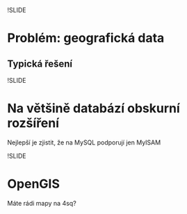 !SLIDE
# Problém: geografická data #
## Typická řešení ##

!SLIDE
# Na většině databází obskurní rozšíření #
Nejlepší je zjistit, že na MySQL podporují jen MyISAM

!SLIDE
# OpenGIS #
Máte rádi mapy na 4sq?